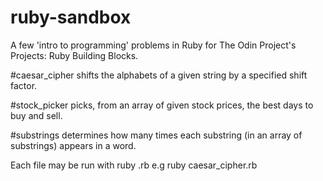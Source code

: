 # ruby-sandbox

A few 'intro to programming' problems in Ruby for The Odin Project's Projects: Ruby Building Blocks.

#caesar_cipher shifts the alphabets of a given string by a specified shift factor.

#stock_picker picks, from an array of given stock prices, the best days to buy and sell.

#substrings determines how many times each substring (in an array of substrings) appears in a word.

Each file may be run with ruby <filename>.rb e.g ruby caesar_cipher.rb
